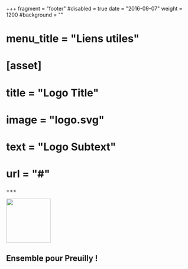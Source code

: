 +++
fragment = "footer"
#disabled = true
date = "2016-09-07"
weight = 1200
#background = ""

# menu_title = "Liens utiles"

# [asset]
#   title = "Logo Title"
#   image = "logo.svg"
#   text = "Logo Subtext"
#   url = "#"
+++

<img height="120px" src="/images/logo.png"/>

## Ensemble pour Preuilly !
